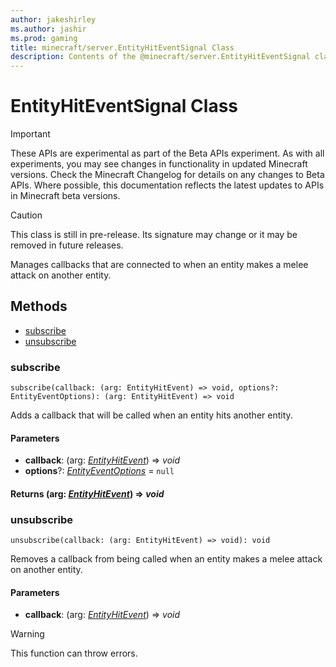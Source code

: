 ```yaml
---
author: jakeshirley
ms.author: jashir
ms.prod: gaming
title: minecraft/server.EntityHitEventSignal Class
description: Contents of the @minecraft/server.EntityHitEventSignal class.
---
```

# EntityHitEventSignal Class
>[!IMPORTANT]
>These APIs are experimental as part of the Beta APIs experiment. As with all experiments, you may see changes in functionality in updated Minecraft versions. Check the Minecraft Changelog for details on any changes to Beta APIs. Where possible, this documentation reflects the latest updates to APIs in Minecraft beta versions.

> [!CAUTION]
> This class is still in pre-release.  Its signature may change or it may be removed in future releases.

Manages callbacks that are connected to when an entity makes a melee attack on another entity.

## Methods
- [subscribe](#subscribe)
- [unsubscribe](#unsubscribe)

### **subscribe**
`
subscribe(callback: (arg: EntityHitEvent) => void, options?: EntityEventOptions): (arg: EntityHitEvent) => void
`

Adds a callback that will be called when an entity hits another entity.

#### **Parameters**
- **callback**: (arg: [*EntityHitEvent*](EntityHitEvent.md)) => *void*
- **options**?: [*EntityEventOptions*](EntityEventOptions.md) = `null`

#### **Returns** (arg: [*EntityHitEvent*](EntityHitEvent.md)) => *void*

### **unsubscribe**
`
unsubscribe(callback: (arg: EntityHitEvent) => void): void
`

Removes a callback from being called when an entity makes a melee attack on another entity.

#### **Parameters**
- **callback**: (arg: [*EntityHitEvent*](EntityHitEvent.md)) => *void*

> [!WARNING]
> This function can throw errors.


